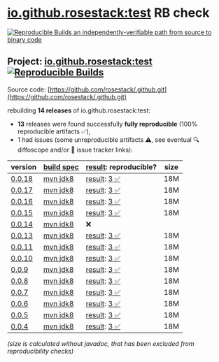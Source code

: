 [io.github.rosestack:test](https://central.sonatype.com/artifact/io.github.rosestack/test/versions) RB check
=======

[![Reproducible Builds](https://reproducible-builds.org/images/logos/rb.svg) an independently-verifiable path from source to binary code](https://reproducible-builds.org/)

## Project: [io.github.rosestack:test](https://central.sonatype.com/artifact/io.github.rosestack/test/versions) [![Reproducible Builds](https://img.shields.io/endpoint?url=https://raw.githubusercontent.com/jvm-repo-rebuild/reproducible-central/master/content/io/github/rosestack/test/badge.json)](https://github.com/jvm-repo-rebuild/reproducible-central/blob/master/content/io/github/rosestack/test/README.md)

Source code: [https://github.com/rosestack/.github.git](https://github.com/rosestack/.github.git)

rebuilding **14 releases** of io.github.rosestack:test:
- **13** releases were found successfully **fully reproducible** (100% reproducible artifacts :white_check_mark:),
- 1 had issues (some unreproducible artifacts :warning:, see eventual :mag: diffoscope and/or :memo: issue tracker links):

| version | [build spec](/BUILDSPEC.md) | [result](https://reproducible-builds.org/docs/jvm/): reproducible? | size |
| -- | --------- | ------ | -- |
| [0.0.18](https://central.sonatype.com/artifact/io.github.rosestack/test/0.0.18/pom) | [mvn jdk8](test-0.0.18.buildspec) | [result](test-0.0.18.buildinfo): [3 :white_check_mark: ](test-0.0.18.buildcompare) | 18M |
| [0.0.17](https://central.sonatype.com/artifact/io.github.rosestack/test/0.0.17/pom) | [mvn jdk8](test-0.0.17.buildspec) | [result](test-0.0.17.buildinfo): [3 :white_check_mark: ](test-0.0.17.buildcompare) | 18M |
| [0.0.16](https://central.sonatype.com/artifact/io.github.rosestack/test/0.0.16/pom) | [mvn jdk8](test-0.0.16.buildspec) | [result](test-0.0.16.buildinfo): [3 :white_check_mark: ](test-0.0.16.buildcompare) | 18M |
| [0.0.15](https://central.sonatype.com/artifact/io.github.rosestack/test/0.0.15/pom) | [mvn jdk8](test-0.0.15.buildspec) | [result](test-0.0.15.buildinfo): [3 :white_check_mark: ](test-0.0.15.buildcompare) | 18M |
| [0.0.14](https://central.sonatype.com/artifact/io.github.rosestack/test/0.0.14/pom) | [mvn jdk8](test-0.0.14.buildspec) | :x: | |
| [0.0.13](https://central.sonatype.com/artifact/io.github.rosestack/test/0.0.13/pom) | [mvn jdk8](test-0.0.13.buildspec) | [result](test-0.0.13.buildinfo): [3 :white_check_mark: ](test-0.0.13.buildcompare) | 18M |
| [0.0.11](https://central.sonatype.com/artifact/io.github.rosestack/test/0.0.11/pom) | [mvn jdk8](test-0.0.11.buildspec) | [result](test-0.0.11.buildinfo): [3 :white_check_mark: ](test-0.0.11.buildcompare) | 18M |
| [0.0.10](https://central.sonatype.com/artifact/io.github.rosestack/test/0.0.10/pom) | [mvn jdk8](test-0.0.10.buildspec) | [result](test-0.0.10.buildinfo): [3 :white_check_mark: ](test-0.0.10.buildcompare) | 18M |
| [0.0.9](https://central.sonatype.com/artifact/io.github.rosestack/test/0.0.9/pom) | [mvn jdk8](test-0.0.9.buildspec) | [result](test-0.0.9.buildinfo): [3 :white_check_mark: ](test-0.0.9.buildcompare) | 18M |
| [0.0.8](https://central.sonatype.com/artifact/io.github.rosestack/test/0.0.8/pom) | [mvn jdk8](test-0.0.8.buildspec) | [result](test-0.0.8.buildinfo): [3 :white_check_mark: ](test-0.0.8.buildcompare) | 18M |
| [0.0.7](https://central.sonatype.com/artifact/io.github.rosestack/test/0.0.7/pom) | [mvn jdk8](test-0.0.7.buildspec) | [result](test-0.0.7.buildinfo): [3 :white_check_mark: ](test-0.0.7.buildcompare) | 18M |
| [0.0.6](https://central.sonatype.com/artifact/io.github.rosestack/test/0.0.6/pom) | [mvn jdk8](test-0.0.6.buildspec) | [result](test-0.0.6.buildinfo): [3 :white_check_mark: ](test-0.0.6.buildcompare) | 18M |
| [0.0.5](https://central.sonatype.com/artifact/io.github.rosestack/test/0.0.5/pom) | [mvn jdk8](test-0.0.5.buildspec) | [result](test-0.0.5.buildinfo): [3 :white_check_mark: ](test-0.0.5.buildcompare) | 18M |
| [0.0.4](https://central.sonatype.com/artifact/io.github.rosestack/test/0.0.4/pom) | [mvn jdk8](test-0.0.4.buildspec) | [result](test-0.0.4.buildinfo): [3 :white_check_mark: ](test-0.0.4.buildcompare) | 18M |

<i>(size is calculated without javadoc, that has been excluded from reproducibility checks)</i>
